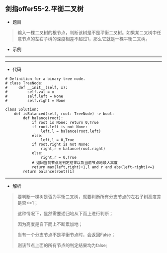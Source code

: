 剑指offer55-2.平衡二叉树
----------
 - 题目
>输入一棵二叉树的根节点，判断该树是不是平衡二叉树。如果某二叉树中任意节点的左右子树的深度相差不超过1，那么它就是一棵平衡二叉树。
>
 - 示例
 ----------
> 
 ----------
 - 代码
 >
>
    # Definition for a binary tree node.
    # class TreeNode:
    #     def __init__(self, x):
    #         self.val = x
    #         self.left = None
    #         self.right = None
    
    class Solution:
        def isBalanced(self, root: TreeNode) -> bool:
            def balance(root):
                if root is None: return 0,True
                if root.left is not None:
                    left,l = balance(root.left)
                else:
                    left,l = 0,True
                if root.right is not None:
                    right,r = balance(root.right)
                else:
                    right,r = 0,True
                # 返回当前节点地判定结果以及当前节点地最大高度
                return max(left,right)+1,l and r and abs(left-right)<=1
            return balance(root)[1]

  ----------
 - 解析
 > 要判断一棵树是否为平衡二叉树，就要判断所有分支节点的左右子树高度差是否<=1；
>
> 这种情况下，显然需要递归地从下而上进行判断；
>
> 因为高度是自下而上不断累加地；
>
> 当有一个分支节点不是平衡节点时，会返回False；
>
> 则该节点上面的所有节点的判定结果均为false;